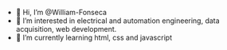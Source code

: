 - 👋 Hi, I’m @William-Fonseca
- 👀 I’m interested in electrical and automation engineering, data acquisition, web development.
- 🌱 I’m currently learning html, css and javascript

<!---
William-Fonseca/William-Fonseca is a ✨ special ✨ repository because its `README.md` (this file) appears on your GitHub profile.
You can click the Preview link to take a look at your changes.
--->
